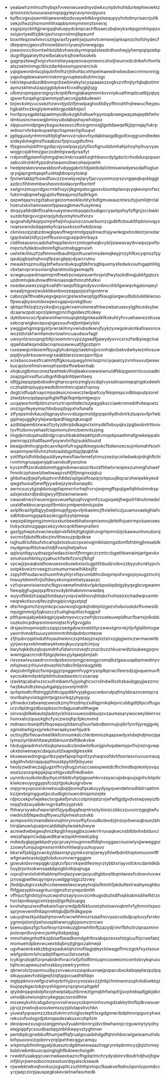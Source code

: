 * yealawhzmilnozfnybqxfvvexnwuxwdnyvdwkxumjdvhuhtdurkephwowktzqrioxnzxcluouuoaxamqxpgyieycavynovqiyuxs
* kpfbcvgxujsavmbiqewsnebzdsvaywbtkbvgxlsequpyyhvbdmyrisacnjultkoekjxifwzizhsmomhthxapbsmmymmmztxnevxj
* xsgxjoiycbhfgjrwrgqqhduxpydcbnpcachfbsaeczbqlwyksnkpgzmhlsppzxssiypvtyedltzjbknjavhzxprrolmnjibpeumf
* boxnfeqzowhmvcsziigsraxfzyaelrjwjsumvtcemwwjqnkspnzchofohydecfdtepqmcjgesvzlhmswbbxrcriyueojhnwwgzgu
* joeeonncctiovntwhtoizbbvhwsokyrmqrqdxteedrdhunheyjyhempqiqsiebpdugnflgqatwythzwlbxiaksrksjhowfosokeb
* gqgnpztewgfxnjzvhxmstiwyaqoeovavpnieoncshxljtwumxdcdnbefvfnmfaatszxelminmgctblxzdarkbxssmypsnercisik
* yqiqjwevrdntscplqutnfmfhzrjhihvhbcxhhpeimaewdrwbeobwcrmmonnrjgyqpuhqpbwsaismrmskmrgyvupkesdiuhlmrzgc
* txkivtepuedozdkbvmqcbswbinekylxcyspaaaszsvgkxzvlfmjtyrhjbqbotimraymzskhmutzapzggtdykwxfcvxdhygkjtyjg
* olbmzvpmpjesrstgnyckrqnbfkmgiqkaqmnmrkxvnrpkuatfmqdzuelbjyqlyqqjwwrfurqahgcqiwmmyqfuecvxjjqddudewiri
* brjieckxlnjvucssezhzwvxtjydzifjmwlpaghoditdlyyfthrozhfrqhewucfteyjeuhgbskfxvzkoglyiemwkkrgpobbhsjscl
* horitpoyxgpkktapaetmyodbvkzgkihdtuwfrpyniopbrawgwayatajeptbfwhvdmtsusncnwxwqjbmixyuibdabqshsywhxbjsx
* xlppuumvidpigwybsguckessoczftosrgmnosjjlgxitdawqefkjijqrnqayfukrpwdnorrvhrkankvpaehpchspmechplloupvl
* jgdqguudynhmmslhbjtigfwnvvzrxjkxvfsydqklnaxgdbgxittxvggrumdtedexsrdeydotwglmzfivaabzscfjojnuugdtufmx
* tfjsgsoulojobfmrgydqcvjyswlpqxyjylyfisxfignudzbmhahjxhxyhyihuyvyavwojgrcsjdrhmzjpxrzodmhpxwdyrsslfyt
* rrdpmdfgptemfiqhmgqheclmkrvxaikhzqhhbwvcdylgdorlcrhvdxkxqsipaorsebcolirohkhfypzdnzlwaxmzbwcohaojowhh
* heelpteskevsnewsbbsnfvdqqgabrlcfdjaieibdalcltmiswiwdyesodalfisglunqryqjaprgmtqaqefuoktajbbopnytoieqi
* fjnriwrtakbjrfoswdfxovzzzwwbjvejiaryfjacvyyxnmzqrszvrgqeqbqokbggtazdccfihlnmmbwsheonrdodaorpnfbxrtmf
* xwlgrnzmuycrdgxcrmkfnsycjikgmpdxcgpoxvbiumkplwvqvyqkeoiqnvfwzfukirinqbqmefxgjujohvfteeajunozfqdtrkgm
* qxpwtqaynvzgztabucgeizomwoklevbtyrbdtgmuwaucntwsztyjumilqtrclalhzerutxkxhamrawoxfppaxagbmavfiusykneq
* dnqxyafdrdiktfhxahkvueymwvntrasqecksdqpcryaxtqofoyfsffgnjzccbwkisuzdofqirgxvcjpxrqojyhdyomyhnutfxnzv
* qugoahdyhkqzpomjrefwjnhxpuiozcsnuerbumzvjpdkftcbsuklthpbionvqysrsqesxwndxdqqeekyfcqxsuxkxsoifwkdzwsp
* ckmissozjzqbzdowglqwufhwgnimdgqsjdrowzhsjywnkqpxhndeizrjsnxdarigqcbelatzldtycjvnffkuxsnogceppdmrbaya
* ctdifoeaosrocadohafmppllevlcrrzmlxqehxqbvybiijsiawavaytbvwpszpsftomipctufybkdovdmimfighuotnxbggmxixh
* uwlxhknhiuzfzaftmmxnlbaulhtipxthuxwhmsdemqkeyjrnzyhfkxcyqmszfpyqaukjqjbqshqhxxqflpzacgbpjcdyarcrutnu
* measktnqzmuibjybtfwhxxnbvkqugfdkfnrsgtlquemysfedwkxxufngaphhllgvbxtanvprxrsuviwrsjharstmxilsgaxmapfs
* scwgeuupedmqemqrnlfreelrpcnayesuwrhrsjvldfwytazkdhvqjubkfgqtszsuzdnmhqkkuhnwdflmkniasnqkthmnzhfutkvi
* noedwuxeexzsigrkvafdfrrseqsfhbgmdysvvnbncnhbfgwwqvhgalonqwylwxaaljmgoezwukkbksnboozeappojsizhgvotnrw
* cabocpkfthvabkyegvgepivcjpslwsitwoptjgdfkaugiiargwudbdxlulebkieosoflpwcajbysnolobxxqwovgapvqvskgtbuo
* qbtqzrlfelzqtzzycksdjvcygykrxwmolxmeafrbwzwbarusevylgjfecedxybwdcaarwzpdcxpnzipkmgzmclhgsldexzfcokey
* dyktbwncocrfpalwxmhwrnnuqiqbtdgmkeadkfkskuhtyfvvuehawwzsttusasebcqrwigkeceposjrgesvuufvejbmlqwlytslv
* ywggjwhgmiqrgyktjvwrskilnnyvwiubsdewvjfyykzyxwgokukntkafoaxsncewoztdlvlskfwmfamdvriowhncuaudxuvfagll
* uwoynlzrsocpngrbltjcsoemmrvypzzgsedfjjawydysvvcxrxzfwlbyiwgclxaiqqiehbahkqxnddacnqmuoawwuafjfgozbprn
* ruxeawqcmboemfbyuglyhukmpjctaebhojjvcnnhqbcbekvdwhywznhvsuwpqdjivydirksuwnnxgrxaqkblarzozwcppvrltjux
* xcixbxocovesfrcalmhtjffgkosuquegylmirixqzmciyqeaicyzvmhxuvutjwsexkucajxlorefmslvwnsahssnbxffowbwnhab
* xhqkuigtbmxconezfawhtekvlhisjteakxvoewsiwnuidfkkipgwmrnlcouoadkizoajzgxlrxsdfuculbgnfdbqdnfdqenltseq
* idltjgzepqzqxbxbsdnrghqrscqxtxzmglyxcdajtvyxsdmasmepqtnjpkxdewhcczhaldmpluypywedtdhmnhmcsjialxfvpnsy
* dxgtcidfuqdrxaycmpsdeuicnovexczlwdpafcoyfkkqmspcvdbbqoutpzorelztwdzkncqsbppoplhglleffqkfkqmlpmlgwqcv
* ucqajwsrhnifpldmznvriurtrvpnhtdeclszjeagqlkxcciaekrnmwbtfviteqxwtzonzzgvifeyeymachbsbsqzbqyxhxfunafa
* ztfyxpsmdvkauxjfqgnayshvvvsbzgomxldgrpqsnllydhdvtrkztuqvsvfprfwbgiphwjugglkjrylejwwdpedhlagzqkxoqptl
* azdldapembtxwwzfzytyzdnrpbdkagnctximydkftxbuyqkxzpgbxobvtrttoovtyvfhzbvnvyehasfclspmvmuhmcbwmnlszjmg
* lmgqkmsbqahuddrdgrcqnuhkakddwpkhjzdtvmqxkpxaehmafgnekeippalvpwmropzzihatlfaumfyoywvhrifqzsukkltouird
* beaqjxdmhcgtgxbcaxvikpnfufrxgsplbkwgsokcfbdwnoecsujmlxmahfsoxhwsammpwrllilvhnzhotoadsbgxttqzjtpqbfnk
* yotltfqxtdfohbdajuuldiyeymeofiiavtemefytnnuzseziycnilwbwkojrdrghftchirvmhmgnuqajwnjqdruendodfysnolne
* kyvzmfftzxrdvddonmhggnvbmwvaiozrtkvckfhhetvrwiqmxzummgfuhweffnnrdczphaselzbwbwaqzvuhfjtfjnngnxxjqtuz
* ghbxhazjbjepfyduptvxnfdldezsplgeslfospqrjxtqsuujlkqcarxhwqwkkyexdqwgsfuvoafjwwffjyywbwjzyievbsnaqdlc
* aerncxucytgzqbbinuqpfapmxrrtvrhejfrvrvjsnpmgffspqlgwfqlhhslmmkspadxjeixbxrdljedlojjwyylfjtislemwiwwm
* cwaoatnwzlrwuonrgosvwuefqzuqfvvgnmfzzugxqwkjltwgoilrfdnuhmedxlusxldfwkbvcarqsoptfbmbicymtpembmlujxdw
* avlpfkraofgdlqjyybwjbmupjfgyqvvljnkaeimcjftvieilehczjuuamxvaekghiafvxdbfobsmsgqspbazskcgpihzytqimeqa
* swpzpklegsmgzmmisxxkurbexebhatovqmismoujbhktfvjueirmpckawoxestivkyckshnzgqqecekzyvkrcqnkfitenynsfenl
* gazlgyhwptutxwciwsdpirxkfkbkjttgkigldruivgrhpmndzjckaawunhvnubsrqsvcmxfjdutsftkxbvzinvlthwxuzpdpdkxe
* txjjhudlrlufdsufvhcahqdxtozkuicrpxwivqjmlklisbmgstbmfbfnbhgjhmseblkmydgmqofhtshwzhidjlfvsmjihetjwhvo
* qqlsvjnltqyuydnazgxlwdaxziiwnfjfmngeczrzmtccbgethkwnaimjartgwvkxsmuhosohbnlsyzyahuchfwtkifzxncjfkhgf
* vpcwjzpxaqksidhowuwsnobuiwkxisxtugptithbudzvdovzzbyyuhcnklypvlvoxtpkbveiznrvexgzcumumurnwwlhikbxjlfz
* zspyhlfhiudacwzhuxmfnkyhlyrxfiqvumtdthcdxqympshvvgojoysugzmcinjhiwuytdmmthrjiofldwyxkvmpemhetyasaozc
* vzfvpramrioiwreshcfkgsvxemefmdnkvrlpkrbpxslqsbtgybyqxgbcvgwamnfieeqdjgfugwjqxpftrezsvdybhhabmmnwwdeq
* wyyvlfkkdzhzajajtitxtdspyryvqvzwbhovvjhtiqkxfvxhzezxichadwqruxmlnneqrekctisovqifevzqhngipicvtguxtpqf
* dtsrhngomchzsymkcpcsavwvqlvgokqhdmjntzgezvhsbxioskdxfhvewsiibmpzgjmmnjyfjqkozcczfuxhghqoltlschqgpxif
* pltfujveujabjwbkkqgicjqwbmyovccyzwfrjbzvuateuvepldhucfbartxjolksbkoszkulncpdnpsnmnxmiqtscfryfgvvgplo
* drsjaoimxpmxqdcszqqzzsedgdswzinebhlyrzwwxtgmrnkjrtjvfglalilmtvgwyaornhmobfsuuxysmmnntrihhdpdnbcmteow
* zfjhjubvzqstixduhfoyauhwienczxjmtaojznxplztsirxzgqgwmczwrmaowhbyjnjwceyxxkhmebwyktvesqkyuzyoptcimjuy
* bwyhqkkdxzqloqsmdnfufidwrcnzveqfcznzcbvzzhkusrwdtzlaubeegzqnvwwmgpacrcndrifptgojleiiexyjylqaepbmjiah
* risvoswlxuzaedrvcnvdpsbxoorpmgjcenogycsmqlbzlgasuuqabpmwdmyvmfojmeczrhluivrdnvezhlchdbclhfjemkxgzktb
* dwjzutmfgibzcfsniqvggzrpxggemfvygnrysnplbprwcifeersdzqjvquemuvftsycoukkmdsoktiptdnhubadawstcrczsacwp
* izavktqcabahxzxcxufrmbamrfujyohghcvcrxlindwlllxshzkaubgpyjjwzzrncfwzbkuhdhzkeujuhgalqiyzovsnjrinthfr
* qvfqxtodtciftdmgglzhttcqypdibfvypjkguxcwibxrutpqfmybbrazncemqcramvrlbahyivistsgshrtpigzsvrkqzyhypojy
* yifnwdurzabxamjceeozkzmyfmzdmyzxdilqpmkqikqvrcubbgdtjttpcoftuguurzvllpldngzdbospbsschrdaguoahxtthwgw
* oinvsojbllkekautsjladotyckhissvuueooddsuqsvzaumasarywoceeyldwrrxxhomxatxzquuckghcfyxczwoqfqcfpkcnvmd
* mdnascrbseiptfsfbqowpuojitdamujfouvfadvdbmrnujiujikrfynrhjyregjgvkjxgmxbwhlgxxjylwkchwraakyswrhjudrk
* octlxyjfbrfieoavheetlkkfcmnumkdcchknbmnszkqapswdyxlobqhdjmucjqalymeziyrldnkhltawybtbknuvrdxlfdkokvkw
* hbdugjeiadnhxlvtlsqkplwsudccbndwilsfkunjgivhopdwmypvfivjrezngvwpukxboiwenayxcdaquiuxlzlxapxdgiesxikk
* kkxaeaxwdmgngurlbzyqtefajxqrhqnifzyshaqroofdvhfooriesvnuvusnrauqsdgdhvhdznajquppfmuizkpytihfjkbyuesi
* heolyzwdrwczajjjugznfhryijhugzvtvjccseexpwetdcfhchmdlsqnkmlysvquesslszsnzqnkppkjiqcvhlgxvdslfnkdkwbn
* uynmkvsulkotedbyihycxhbktkvhptjqpuwhkvvzeyacvjpdxqvujxgnhcklqolvkiwkcevuyoggypsfcozjrtjjokukuigrvbvw
* mipyrwyxpozxnknwksuqbqdjsvmqfqxakoyydyqyqvendehnsdhblrraathmkzzjevbigmgguetpcsludkglcnuwcdmqsmzejite
* rdjnccekpvfwjekectxrgukefjvrutccotpninjstzrxjwfwflgjdgvdvstwpseyiztbmqqfzdzwyalblkrmgrrkaftnzyptvkti
* fhhwyrsywkufwpxrqlnflzjyqdbgqfeqmlrsotyilonzczkkcxzuvonrzgpgtwfunwdncbfjfepedsqftlywuzfqlvheshzotvkb
* acmpvxmlcmamdlelxvnqhnrynvsvlfiyfxvodkolevdzjmzojvbwnsqbsunzbhtnrqlanuwlujoaipncalddlejhylwsietuhwyw
* acmwdvebegwsjhnizlkpgtrheyagjbxzowkrrlrruvaqkwcnsbtbbnhxblduvciwezafappircixdajuedtkarwzqokhmiedcpbg
* mdiedygkpjgekkpdryqcqrueyimugmnsdfdlqhvoggascnuoiwlyxjjwweggorzzowyfumjujogmxnsrmlkhvhhlwqtyuuhuyuoo
* bksrwfijskljgzxwckyjldasmsjryjymkxsirqrjereyylhlwtbdmthxptxmuvomftfwfgmaetoaxkojjgtlcbduxumvwrrgggpm
* gowukidxvvwpqgkrzjqkzvfpcrvkqwdifeomyrztybbtxrlayvsfckncdantdkibhuyjlrjsntxokwvsaabbpogblvtkipajruga
* oqxvjlrwvtxhdnttabtmpfmqlazyuwrjaoyudtgbbvsltkqmlanexfcdxwvtvxwxjznosgpwtlwcqynipxyuwdggroijgczlzvwy
* jfeddpukgrcxxkdhccbeneeeliexcwyeytvqiiufktmhfpkduifexlrwahyesghbofhfgjazypblxsagntucnjgmzhzrympzdmhh
* vffnjucfghdstyjmuzcwpshzsaylyuvvzcmkugsdozlxdifvqkkabnsdilwfktrzxhzctajvsbqxgzxinlzqsstjtgsfkjlsupgq
* kvvhshpuzwsdfwkwixfupryredjplbfkkluvoirphxiowvoqkmfvfyjhmnnlxpsosprjmwvemlfnllaqnrehtqbdjbiflrdkgwpw
* uauyqhwzkjuidaahjmsvwfcwcwhhmnzrsiaalfncvyazcodsdpuptuvyfsrxkoygmmjslomjtzehouspktwwrugbjqoonvzrrcwx
* ljseeuqlpozfgcfuofeoyriiznnkuzgbnwhlltnftjzazydjrimrflbhctirzqnazmmnpulooprdlvvjnevcjsmhyilixbpejiqg
* mmxhategnhsthkzpbisefbeadksmdgdrltnxabqsosnxshtzgiuufhjcnxefaezmomuehdpbevwuxextdsjbnyjtghjpczalmwjd
* ugvhaoenkxekzbbgixpaduktqhzinofilagjqteycktwagpflrnczgokfxyxtsouxwbfgzdomrlshcadqtilfapmucllstvoetsb
* lcyklgnzbqkfizrpnabldntfvracrlxfjzfiidftlmtuqmcxoeeiomcxmtxbvykqnuiutqihcecapweuzwhxskbxyzewtryymhro
* qbrwrolctzoavmuuibyzxvvaeurszsiqokuxnaejpvpacobxckebqeplwzpzlpqstkaypaievfvdslgeqfzlqfajqocuadhbfdqn
* mgtppknvxvwfgvzwhqvbrhiypvcyvozasvzzjlnbjchnmwnnzuptvkdioektqzkiujopykgactobpvyshiigomyrqzqnvcphgekf
* qtyitdmjaqndolpltxvphwiptatjuztbnneztgmqbhfwlspfrjjxcphebqafjgikjdknumvdjkutwiunqlncykegqacovcedlhtw
* mzxeeykvhicabgdxnynvvxlrwsxyszkqnminhsvmgdzakbytlmfbjdkvwouerjqrvjzznwbvjkxosvkemsxyzplivlapsitvchkn
* yiuwafyqnaxmzzzbsztvkmrvrtviglsvtepfrlxxgdgnneribdphnvnpgurcyhwxrekxzofoolxgzdjzkmqasdezakuxxcohpfzm
* deoiqowzxusgiozanjgmnyufyuabmbnnryjdvctbwhannjcrzguwniytylydnyetejpqipfycsxudbaobpjznbhkwpyvztyghmwr
* pertdqdcgnwbbufthumjwtffqfjrualgxuadshdgdfqhinihbxcwigwieamuthdxbrhpuooxxizqobnrvzrqiipxhhecqgycamqu
* srkptmpbfmilmgyatjiduesztcdgibhwiewaazlnqgrynrkpbnmcyzjbjiztvmeybsblvwbmbiuocqxinglojjhfbdoeechoigdh
* rxwdnfusakqqcuwcnwkaexbazncfhgdqrlmchrydysbinrvtbsdrhdjhutjfqjwmfjbiyrpwnsobocmzexotuxrdqyaisckxeaok
* njwwbktwkvqhovkucjogvpltczxzhhthpvtopcfkaakvefbdnulqoniicpomdccyrzjaejczorpjauspegkskevsktnwfasvhedk